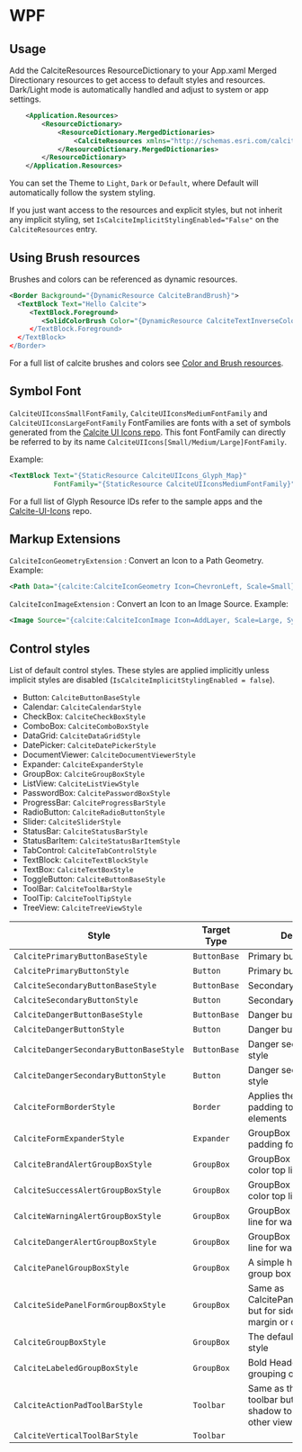 # WPF

## Usage<a name="usage" />

Add the CalciteResources ResourceDictionary to your App.xaml Merged Directionary resources to get access
to default styles and resources. Dark/Light mode is automatically handled and adjust to system or app settings.

```xml
    <Application.Resources>
        <ResourceDictionary>
            <ResourceDictionary.MergedDictionaries>
                <CalciteResources xmlns="http://schemas.esri.com/calcite/2024" Theme="Light" />
            </ResourceDictionary.MergedDictionaries>
        </ResourceDictionary>
    </Application.Resources>
```

You can set the Theme to `Light`, `Dark` or `Default`, where Default will automatically follow the system styling.

If you just want access to the resources and explicit styles, but not inherit any implicit styling, set `IsCalciteImplicitStylingEnabled="False"` on the `CalciteResources` entry.

## Using Brush resources

Brushes and colors can be referenced as dynamic resources.

```xml
<Border Background="{DynamicResource CalciteBrandBrush}">
  <TextBlock Text="Hello Calcite">
     <TextBlock.Foreground>
        <SolidColorBrush Color="{DynamicResource CalciteTextInverseColor} />
     </TextBlock.Foreground>
  </TextBlock>
</Border>
```

For a full list of calcite brushes and colors see [Color and Brush resources](brushes.md).

## Symbol Font
`CalciteUIIconsSmallFontFamily`, `CalciteUIIconsMediumFontFamily` and `CalciteUIIconsLargeFontFamily` FontFamilies are fonts with a set of symbols generated from the [Calcite UI Icons repo](https://github.com/Esri/calcite-ui-icons).
This font FontFamily can directly be referred to by its name `CalciteUIIcons[Small/Medium/Large]FontFamily`.

Example:
```xml
<TextBlock Text="{StaticResource CalciteUIIcons_Glyph_Map}" 
           FontFamily="{StaticResource CalciteUIIconsMediumFontFamily}" />
```

For a full list of Glyph Resource IDs refer to the sample apps and the [Calcite-UI-Icons](https://github.com/Esri/calcite-ui-icons) repo.

## Markup Extensions

`CalciteIconGeometryExtension` : Convert an Icon to a Path Geometry. Example:

```xml
<Path Data="{calcite:CalciteIconGeometry Icon=ChevronLeft, Scale=Small}" Fill="Green" Width="32" Height="32" Stretch="Uniform" />
```

`CalciteIconImageExtension` : Convert an Icon to an Image Source. Example:
```xml
<Image Source="{calcite:CalciteIconImage Icon=AddLayer, Scale=Large, SymbolSize=32, Brush=Blue}" Width="32" Height="32" />
```

## Control styles

List of default control styles. These styles are applied implicitly unless implicit styles are disabled (`IsCalciteImplicitStylingEnabled = false`).

- Button: `CalciteButtonBaseStyle` 
- Calendar: `CalciteCalendarStyle`
- CheckBox: `CalciteCheckBoxStyle`
- ComboBox: `CalciteComboBoxStyle`
- DataGrid: `CalciteDataGridStyle`
- DatePicker: `CalciteDatePickerStyle`
- DocumentViewer: `CalciteDocumentViewerStyle`
- Expander: `CalciteExpanderStyle`
- GroupBox: `CalciteGroupBoxStyle`
- ListView: `CalciteListViewStyle`
- PasswordBox: `CalcitePasswordBoxStyle`
- ProgressBar: `CalciteProgressBarStyle`
- RadioButton: `CalciteRadioButtonStyle`
- Slider: `CalciteSliderStyle`
- StatusBar: `CalciteStatusBarStyle`
- StatusBarItem: `CalciteStatusBarItemStyle`
- TabControl: `CalciteTabControlStyle`
- TextBlock: `CalciteTextBlockStyle`
- TextBox: `CalciteTextBoxStyle`
- ToggleButton: `CalciteButtonBaseStyle`
- ToolBar: `CalciteToolBarStyle`
- ToolTip: `CalciteToolTipStyle`
- TreeView: `CalciteTreeViewStyle`

| Style | Target Type | Description | Example |
| --- | --- | --- | --- |
| `CalcitePrimaryButtonBaseStyle` | `ButtonBase` | Primary button style | ![image](https://github.com/user-attachments/assets/b77103d7-57f8-4ce8-8fea-36ecb4db3d44) |
| `CalcitePrimaryButtonStyle` | `Button` | Primary button style | ![image](https://github.com/user-attachments/assets/b77103d7-57f8-4ce8-8fea-36ecb4db3d44) |
| `CalciteSecondaryButtonBaseStyle` | `ButtonBase` | Secondary button style | ![image](https://github.com/user-attachments/assets/58ed445a-bb98-4a3b-8af5-c25ef0e913b8) |
| `CalciteSecondaryButtonStyle` | `Button` | Secondary button style | ![image](https://github.com/user-attachments/assets/58ed445a-bb98-4a3b-8af5-c25ef0e913b8) |
| `CalciteDangerButtonBaseStyle` | `ButtonBase` | Danger button style | ![image](https://github.com/user-attachments/assets/3c4b8471-14ec-46b0-ae0f-6aa537ed324e) |
| `CalciteDangerButtonStyle` | `Button` | Danger button style | ![image](https://github.com/user-attachments/assets/3c4b8471-14ec-46b0-ae0f-6aa537ed324e) |
| `CalciteDangerSecondaryButtonBaseStyle` | `ButtonBase` | Danger secondary button style | ![image](https://github.com/user-attachments/assets/e6387373-7d76-46b9-891c-51d618201155) |
| `CalciteDangerSecondaryButtonStyle` | `Button` | Danger secondary button style | ![image](https://github.com/user-attachments/assets/e6387373-7d76-46b9-891c-51d618201155) |
| `CalciteFormBorderStyle` | `Border` | Applies the default form padding to contained elements |    |
| `CalciteFormExpanderStyle` | `Expander` | GroupBox with extra padding for form elements  | ![image](https://github.com/user-attachments/assets/bbe7ce07-c88c-4317-bf1f-cff2146a72b6) |
| `CalciteBrandAlertGroupBoxStyle` | `GroupBox` | GroupBox with a brand color top line | ![image](https://github.com/user-attachments/assets/e16da37c-1973-4075-9204-d8592f604407) |
| `CalciteSuccessAlertGroupBoxStyle` | `GroupBox` | GroupBox with a brand color top line | ![image](https://github.com/user-attachments/assets/d88a7840-7a3d-4691-9412-ba494fc4726e) |
| `CalciteWarningAlertGroupBoxStyle` | `GroupBox` | GroupBox with a yellow top line for warnings | ![image](https://github.com/user-attachments/assets/8ed03e84-1154-4f12-ad49-220d328e3465) |
| `CalciteDangerAlertGroupBoxStyle` | `GroupBox` | GroupBox with a red top line for warnings | ![image](https://github.com/user-attachments/assets/fa14ea31-db14-4edc-be38-7cf0805261a4) |
| `CalcitePanelGroupBoxStyle` | `GroupBox` | A simple header/content group box style | ![image](https://github.com/user-attachments/assets/a9253f91-5f1e-43b1-8550-72de7ddc8da8) |
| `CalciteSidePanelFormGroupBoxStyle` | `GroupBox` | Same as CalcitePanelGroupBoxStyle but for side panels with no margin or drop shadows |   |
| `CalciteGroupBoxStyle` | `GroupBox` | The default group box style | ![image](https://github.com/user-attachments/assets/71e53a15-de77-4b82-89f6-6add504868e3) |
| `CalciteLabeledGroupBoxStyle` | `GroupBox` | Bold Header for simple grouping of sub-elements | ![image](https://github.com/user-attachments/assets/9aff9e57-ca78-4ed2-b016-56e6c1c9cfcd) |
| `CalciteActionPadToolBarStyle` | `Toolbar` | Same as the default toolbar but with a drop shadow to place on top of other view areas  | ![image](https://github.com/user-attachments/assets/da65ce4f-671d-46e7-9dcc-99a025c9b412) |
| `CalciteVerticalToolBarStyle` | `Toolbar` |   |   |

